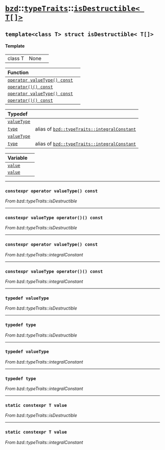 # [`bzd`](../../../index.md)::[`typeTraits`](../../index.md)::[`isDestructible< T[]>`](../index.md)

## `template<class T> struct isDestructible< T[]>`

#### Template
||||
|---:|:---|:---|
|class T|None||

|Function||
|:---|:---|
|[`operator valueType() const`](./index.md)||
|[`operator()() const`](./index.md)||
|[`operator valueType() const`](./index.md)||
|[`operator()() const`](./index.md)||

|Typedef||
|:---|:---|
|[`valueType`](./index.md)||
|[`type`](./index.md)|alias of [`bzd::typeTraits::integralConstant`](../integralconstant/index.md)|
|[`valueType`](./index.md)||
|[`type`](./index.md)|alias of [`bzd::typeTraits::integralConstant`](../integralconstant/index.md)|

|Variable||
|:---|:---|
|[`value`](./index.md)||
|[`value`](./index.md)||
------
### `constexpr operator valueType() const`
*From bzd::typeTraits::isDestructible*


------
### `constexpr valueType operator()() const`
*From bzd::typeTraits::isDestructible*


------
### `constexpr operator valueType() const`
*From bzd::typeTraits::integralConstant*


------
### `constexpr valueType operator()() const`
*From bzd::typeTraits::integralConstant*


------
### `typedef valueType`
*From bzd::typeTraits::isDestructible*


------
### `typedef type`
*From bzd::typeTraits::isDestructible*


------
### `typedef valueType`
*From bzd::typeTraits::integralConstant*


------
### `typedef type`
*From bzd::typeTraits::integralConstant*


------
### `static constexpr T value`
*From bzd::typeTraits::isDestructible*


------
### `static constexpr T value`
*From bzd::typeTraits::integralConstant*


